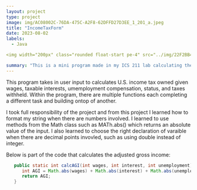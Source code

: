 ```yaml
---
layout: project
type: project
image: img/AC08002C-76DA-475C-A2F8-62DFFD27D3EE_1_201_a.jpeg
title: "IncomeTaxForm"
date: 2023-08-02
labels:
  - Java

<img width="200px" class="rounded float-start pe-4" src="../img/22F2BB4A-1720-4943-8042-A404A8A8C691.jpeg">

summary: "This is a mini program made in my ICS 211 lab calculating the tax depending on status of the input information."
---
```


This program takes in user input to calculates U.S. income tax owned given wages, taxable interests, umemployment compensation, status, and taxes withheld. Within the program, there are multiple functions each completing a different task and building ontop of another.

I took full responsibility of the project and from this project I learned how to format my string when there are numbers involved. I learned to use methods from the Math class such as MATh.abs() which returns an absolute value of the input. I also learned to choose the right declaration of varaible when there are decimal points invovled, such as using double instead of integer.


Below is part of the code that calculates the adjusted gross income:

```Java
   public static int calcAGI(int wages, int interest, int unemployment) {
      int AGI = Math.abs(wages) + Math.abs(interest) + Math.abs(unemployment);
      return AGI;
   }
```
